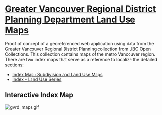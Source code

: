 # [Greater Vancouver Regional District Planning Department Land Use Maps](https://open.library.ubc.ca/collections/gvrdmaps)

Proof of concept of a georeferenced web application using data from the Greater Vancouver Regional District Planning collection from UBC Open Collections. This collection contains maps of the metro Vancouver region. There are two index maps that serve as a reference to localize the detailed sections:

- [Index Map : Subdivision and Land Use Maps](https://open.library.ubc.ca/collections/gvrdmaps/items/1.0135075)
- [Index - Land Use Series](https://open.library.ubc.ca/collections/gvrdmaps/items/1.0135076)

## Interactive Index Map

![gvrd_maps.gif](https://github.com/carolamigo/ubc_gvrd_maps/blob/master/gvrd_maps.gif)
